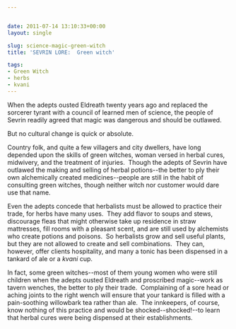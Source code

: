 ```yaml
---


date: 2011-07-14 13:10:33+00:00
layout: single

slug: science-magic-green-witch
title: 'SEVRIN LORE:  Green witch'

tags:
- Green Witch
- herbs
- kvani
---
```


When the adepts ousted Eldreath twenty years ago and replaced the sorcerer tyrant with a council of learned men of science, the people of Sevrin readily agreed that magic was dangerous and should be outlawed.

But no cultural change is quick or absolute.

Country folk, and quite a few villagers and city dwellers, have long depended upon the skills of green witches, woman versed in herbal cures, midwivery, and the treatment of injuries.  Though the adepts of Sevrin have outlawed the making and selling of herbal potions--the better to ply their own alchemically created medicines--people are still in the habit of consulting green witches, though neither witch nor customer would dare use that name.

Even the adepts concede that herbalists must be allowed to practice their trade, for herbs have many uses.  They add flavor to soups and stews, discourage fleas that might otherwise take up residence in straw mattresses, fill rooms with a pleasant scent, and are still used by alchemists who create potions and poisons.  So herbalists grow and sell useful plants, but they are not allowed to create and sell combinations.  They can, however, offer clients hospitality, and many a tonic has been dispensed in a tankard of ale or a _kvani_ cup.

In fact, some green witches--most of them young women who were still children when the adepts ousted Eldreath and proscribed magic--work as tavern wenches, the better to ply their trade.  Complaining of a sore head or aching joints to the right wench will ensure that your tankard is filled with a pain-soothing willowbark tea rather than ale.  The innkeepers, of course, know nothing of this practice and would be shocked--shocked!--to learn that herbal cures were being dispensed at their establishments.


